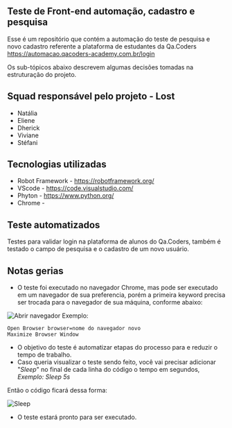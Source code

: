 ## Teste de Front-end automação, cadastro e pesquisa

Esse é um repositório que contém a automação do teste de pesquisa e novo cadastro referente a plataforma de estudantes da Qa.Coders https://automacao.qacoders-academy.com.br/login

Os sub-tópicos abaixo descrevem algumas decisões tomadas na estruturação do projeto.

## Squad responsável pelo projeto - Lost
- Natália
- Eliene
- Dherick
- Viviane
- Stéfani

## Tecnologias utilizadas
- Robot Framework - https://robotframework.org/
- VScode - https://code.visualstudio.com/
- Phyton - https://www.python.org/
- Chrome -

## Teste automatizados

Testes para validar login na plataforma de alunos do Qa.Coders, também é testado o campo de pesquisa e o cadastro de um novo usuário.

## Notas gerias
- O teste foi executado no navegador Chrome, mas pode ser executado em um navegador de sua preferencia, porém a primeira keyword precisa ser trocada para o navegador de sua máquina, conforme abaixo:

![Abrir navegador](file:///C:/Users/sccus/OneDrive/%C3%81rea%20de%20Trabalho/navegador.jpg)
Exemplo:

    Open Browser browser=nome do navegador novo
    Maximize Browser Window

- O objetivo do teste é automatizar etapas do processo para e reduzir o tempo de trabalho.
- Caso queria visualizar o teste sendo feito, você vai precisar adicionar "*Sleep*" no final de cada  linha do código o tempo em segundos, *Exemplo: Sleep 5s*

Então o código ficará dessa forma:

![Sleep](file:///C:/Users/sccus/OneDrive/%C3%81rea%20de%20Trabalho/sleep.jpg)

- O teste estará pronto para ser executado. 
